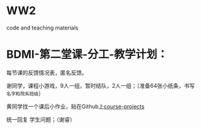 # WW2 
code and teaching materials 

# BDMI-第二堂课-分工-教学计划：

每节课的反馈情况表，匿名反馈。

谢同学，课程小游戏，9人一组，暂时结队，2人一组；（准备64张小纸条，书写 ``名字和院系班级``）

黄同学找一个课后小作业，贴在Github上[course-projects](../Course-Projects)

统一回复 学生问题；（谢睿）
